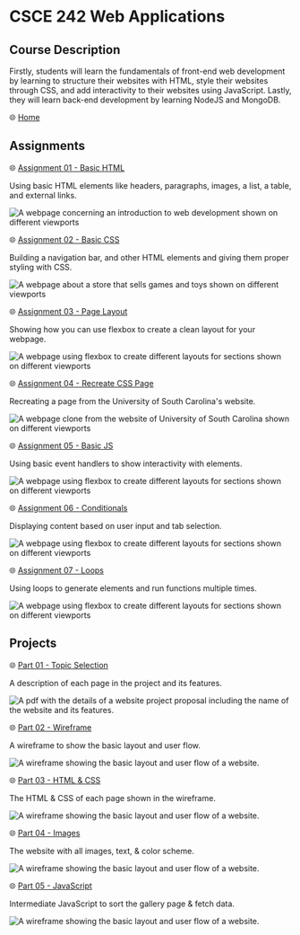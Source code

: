 # CSCE 242 Web Applications

## Course Description

Firstly, students will learn the fundamentals of front-end web development by learning to structure their websites with HTML, style their websites through CSS, and add interactivity to their websites using JavaScript. Lastly, they will learn back-end development by learning NodeJS and MongoDB.

🌐 [Home](https://not-josue.github.io/csce242/)

## Assignments

🌐 [Assignment 01 - Basic HTML](https://not-josue.github.io/csce242/assignments/assignment01/index.html)

Using basic HTML elements like headers, paragraphs, images, a list, a table, and external links.

![A webpage concerning an introduction to web development shown on different viewports](./assets/images/readme/assignments/assignment01.png)

🌐 [Assignment 02 - Basic CSS](https://not-josue.github.io/csce242/assignments/assignment02/index.html)

Building a navigation bar, and other HTML elements and giving them proper styling with CSS.

![A webpage about a store that sells games and toys shown on different viewports](./assets/images/readme/assignments/assignment02.png)

🌐 [Assignment 03 - Page Layout](https://not-josue.github.io/csce242/assignments/assignment03/index.html)

Showing how you can use flexbox to create a clean layout for your webpage.

![A webpage using flexbox to create different layouts for sections shown on different viewports](./assets/images/readme/assignments/assignment03.png)

🌐 [Assignment 04 - Recreate CSS Page](https://not-josue.github.io/csce242/assignments/assignment04/index.html)

Recreating a page from the University of South Carolina's website.

![A webpage clone from the website of University of South Carolina shown on different viewports](./assets/images/readme/assignments/assignment04.png)

🌐 [Assignment 05 - Basic JS](https://not-josue.github.io/csce242/assignments/assignment05/index.html)

Using basic event handlers to show interactivity with elements.

![A webpage using flexbox to create different layouts for sections shown on different viewports](./assets/images/readme/assignments/assignment05.png)

🌐 [Assignment 06 - Conditionals](https://not-josue.github.io/csce242/assignments/assignment06/index.html)

Displaying content based on user input and tab selection.

![A webpage using flexbox to create different layouts for sections shown on different viewports](./assets/images/readme/assignments/assignment06.png)

🌐 [Assignment 07 - Loops](https://not-josue.github.io/csce242/assignments/assignment07/index.html)

Using loops to generate elements and run functions multiple times.

![A webpage using flexbox to create different layouts for sections shown on different viewports](./assets/images/readme/assignments/assignment07.png)

## Projects

🌐 [Part 01 - Topic Selection](https://not-josue.github.io/csce242/projects/part1/part1.pdf)

A description of each page in the project and its features.

![A pdf with the details of a website project proposal including the name of the website and its features.](./assets//images/readme/projects/project_part01v2.png)

🌐 [Part 02 - Wireframe](https://not-josue.github.io/csce242/projects/part2/index.html)

A wireframe to show the basic layout and user flow.

![A wireframe showing the basic layout and user flow of a website.](./assets/images/readme/projects/project_part02.png)

🌐 [Part 03 - HTML & CSS](https://not-josue.github.io/csce242/projects/part3/index.html)

The HTML & CSS of each page shown in the wireframe.

![A wireframe showing the basic layout and user flow of a website.](./assets/images/readme/projects/project_part03.png)

🌐 [Part 04 - Images](https://not-josue.github.io/csce242/projects/part4/index.html)

The website with all images, text, & color scheme.

![A wireframe showing the basic layout and user flow of a website.](./assets/images/readme/projects/project_part04.webp)

🌐 [Part 05 - JavaScript](https://not-josue.github.io/csce242/projects/part5/index.html)

Intermediate JavaScript to sort the gallery page & fetch data.

![A wireframe showing the basic layout and user flow of a website.](./assets/images/readme/projects/project_part05.png)